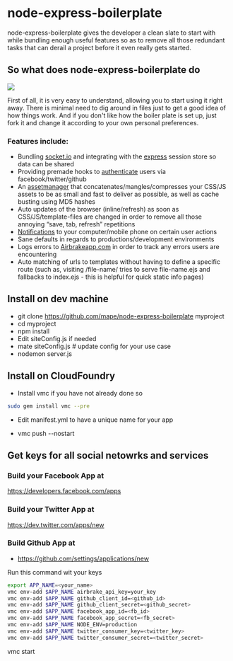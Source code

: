 # node-express-boilerplate

node-express-boilerplate gives the developer a clean slate to start with while bundling enough useful features so as to remove all those redundant tasks that can derail a project before it even really gets started.

## So what does node-express-boilerplate do

<img src="http://mape.me/plate.png">

First of all, it is very easy to understand, allowing you to start using it right away. There is minimal need to dig around in files just to get a good idea of how things work. And if you don't like how the boiler plate is set up, just fork it and change it according to your own personal preferences.

### Features include:

* Bundling [socket.io](http://socket.io/) and integrating with the [express](https://github.com/visionmedia/express) session store so data can be shared
* Providing premade hooks to [authenticate](https://github.com/bnoguchi/everyauth) users via facebook/twitter/github
* An [assetmanager](https://github.com/mape/connect-assetmanager/) that concatenates/mangles/compresses your CSS/JS assets to be as small and fast to deliver as possible, as well as cache busting using MD5 hashes
* Auto updates of the browser (inline/refresh) as soon as CSS/JS/template-files are changed in order to remove all those annoying “save, tab, refresh” repetitions
* [Notifications](http://notifo.com/) to your computer/mobile phone on certain user actions
* Sane defaults in regards to productions/development environments
* Logs errors to [Airbrakeapp.com](http://airbrakeapp.com/pages/home) in order to track any errors users are encountering
* Auto matching of urls to templates without having to define a specific route (such as, visiting /file-name/ tries to serve file-name.ejs and fallbacks to index.ejs - this is helpful for quick static info pages)

## Install on dev machine
* git clone https://github.com/mape/node-express-boilerplate myproject
* cd myproject
* npm install
* Edit siteConfig.js if needed
* mate siteConfig.js # update config for your use case
* nodemon server.js

## Install on CloudFoundry
* Install vmc if you have not already done so
``` bash
sudo gem install vmc --pre
```

* Edit manifest.yml to have a unique name for your app
 
* vmc push --nostart

## Get keys for all social netowrks and services
### Build your Facebook App at
https://developers.facebook.com/apps

### Build your Twitter App at
https://dev.twitter.com/apps/new

### Build Github App at
- https://github.com/settings/applications/new

Run this command wit your keys

``` bash
export APP_NAME=<your_name>
vmc env-add $APP_NAME airbrake_api_key=your_key
vmc env-add $APP_NAME github_client_id=<github_id>
vmc env-add $APP_NAME github_client_secret=<github_secret>
vmc env-add $APP_NAME facebook_app_id=<fb_id>
vmc env-add $APP_NAME facebook_app_secret=<fb_secret>
vmc env-add $APP_NAME NODE_ENV=production
vmc env-add $APP_NAME twitter_consumer_key=<twitter_key>
vmc env-add $APP_NAME twitter_consumer_secret=<twitter_secret>
```


vmc start
